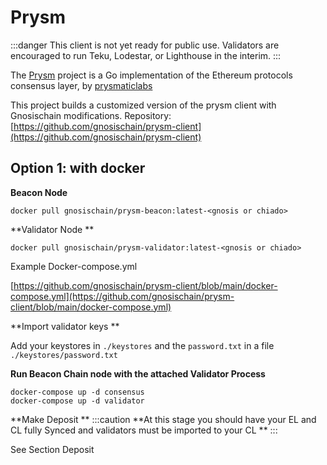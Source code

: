 ---
---

# Prysm

:::danger
This client is not yet ready for public use. Validators are encouraged to run Teku, Lodestar, or Lighthouse in the interim.
:::

The [Prysm](https://github.com/prysmaticlabs/prysm) project is a Go implementation of the Ethereum protocols consensus layer, by [prysmaticlabs](https://prysmaticlabs.com/)

This project builds a customized version of the prysm client with Gnosischain modifications.
Repository: [https://github.com/gnosischain/prysm-client](https://github.com/gnosischain/prysm-client) 

## Option 1: with docker

**Beacon Node**


```
docker pull gnosischain/prysm-beacon:latest-<gnosis or chiado> 
```


**Validator Node **


```
docker pull gnosischain/prysm-validator:latest-<gnosis or chiado> 
```


Example Docker-compose.yml 

[https://github.com/gnosischain/prysm-client/blob/main/docker-compose.yml](https://github.com/gnosischain/prysm-client/blob/main/docker-compose.yml) 

**Import validator keys **

Add your keystores in `./keystores` and the `password.txt` in a file `./keystores/password.txt`

**Run Beacon Chain node with the attached Validator Process**


```
docker-compose up -d consensus
docker-compose up -d validator
```

**Make Deposit **
:::caution
**At this stage you should have your EL and CL fully Synced and validators must be imported to your CL **
:::

See Section Deposit